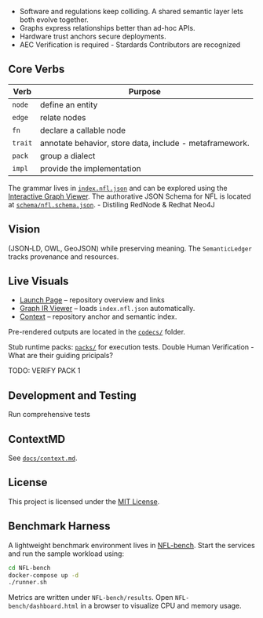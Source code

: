 * Software and regulations keep colliding. A shared semantic layer lets both evolve together.
* Graphs express relationships better than ad-hoc APIs.
* Hardware trust anchors secure deployments.
* AEC Verification is required - Stardards Contributors are recognized

## Core Verbs

| Verb | Purpose |
|------|---------|
| `node` | define an entity |
| `edge` | relate nodes |
| `fn`   | declare a callable node |
| `trait` | annotate behavior, store data, include - metaframework. 
| `pack` | group a dialect |
| `impl` | provide the implementation| 

The grammar lives in [`index.nfl.json`](index.nfl.json) and can be explored using the [Interactive Graph Viewer](visualizer.html).
The authorative JSON Schema for NFL is located at [`schema/nfl.schema.json`](schema/nfl.schema.json). - Distiling RedNode & Redhat Neo4J

## Vision

 (JSON‑LD, OWL, GeoJSON) while preserving meaning. The `SemanticLedger` tracks provenance and resources.
 
## Live Visuals

* [Launch Page](index.html) – repository overview and links
* [Graph IR Viewer](visualizer.html) – loads `index.nfl.json` automatically.
* [Context](docs/context.md) – repository anchor and semantic index.

Pre-rendered outputs are located in the [`codecs/`](codecs/) folder. 

Stub runtime packs:  [`packs/`](packs/) for execution tests. Double Human Verification - What are their guiding pricipals?

TODO: VERIFY PACK 1

## Development and Testing
Run comprehensive tests

## ContextMD

See [`docs/context.md`](docs/context.md).

## License

This project is licensed under the [MIT License](LICENSE).

## Benchmark Harness

A lightweight benchmark environment lives in [NFL-bench](NFL-bench/). Start the services and run the sample workload using:

```bash
cd NFL-bench
docker-compose up -d
./runner.sh
```

Metrics are written under `NFL-bench/results`. Open `NFL-bench/dashboard.html` in a browser to visualize CPU and memory usage.
